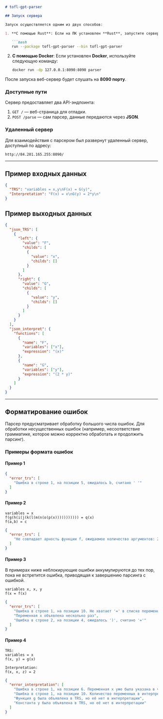 ```markdown
# tofl-gpt-parser

## Запуск сервера

Запуск осуществляется одним из двух способов:

1. **С помощью Rust**: Если на ПК установлен **Rust**, запустите сервер командой:

   ```bash
   run --package tofl-gpt-parser --bin tofl-gpt-parser
   ```

2. **С помощью Docker**: Если установлен **Docker**, используйте следующую команду:

   ```bash
   docker run -dp 127.0.0.1:8090:8090 parser
   ```

После запуска веб-сервер будет слушать на **8090 порту**.

### Доступные пути

Сервер предоставляет два API-эндпоинта:

1. `GET /` — веб-страница для отладки.
2. `POST /parse` — сам парсер, данные передаются через **JSON**.

### Удаленный сервер

Для взаимодействия с парсером был развернут удаленный сервер, доступный по адресу:

`http://84.201.165.255:8090/`

---

## Пример входных данных

```json
{
  "TRS": "variables = x,y\nF(x) = G(y)",
  "Interpretation": "F(x) = x\nG(y) = 2*y\n"
}
```

## Пример выходных данных

```json
{
  "json_TRS": [
    {
      "left": {
        "value": "F",
        "childs": [
          {
            "value": "x",
            "childs": []
          }
        ]
      },
      "right": {
        "value": "G",
        "childs": [
          {
            "value": "y",
            "childs": []
          }
        ]
      }
    }
  ],
  "json_interpret": {
    "functions": [
      {
        "name": "F",
        "variables": ["x"],
        "expression": "(x)"
      },
      {
        "name": "G",
        "variables": ["y"],
        "expression": "(2 * y)"
      }
    ]
  }
}
```

---

## Форматирование ошибок

Парсер предусматривает обработку большого числа ошибок. Для обработки несущественных ошибок (например, несоответствие грамматике, которое можно корректно обработать и продолжить парсинг).

### Примеры формата ошибок

#### Пример 1

```json
{
  "error_trs": [
    "Ошибка в строке 1, на позиции 5, ожидалось b, считано ' '"
  ]
}
```

#### Пример 2

```plaintext
variables = x
f(g(h(i(j(k(l(m(n(o(p(x))))))))))) = q(x)
f(a,b) = c
```

```json
{
  "error_trs": [
    "Не совпадает арность функции f, ожидаемое количество аргументов: 2, считано: 1"
  ]
}
```

#### Пример 3

В примерах ниже неблокирующие ошибки аккумулируются до тех пор, пока не встретится ошибка, приводящая к завершению парсинга с ошибкой.

```plaintext
variables x, x, y
f(x = f(x)
```

```json
{
  "error_trs": [
    "Ошибка в строке 1, на позиции 10. Не хватает '=' в списке переменных",
    "Переменная x объявлена несколько раз",
    "Ошибка в строке 2, на позиции 4, ожидалось ')', считано '='"
  ]
}
```

#### Пример 4

```plaintext
TRS:
variables = x
f(x, y) = g(x)

Interpretation:
f(x, x, z) = 2
```

```json
{
  "error_interpretation": [
    "Ошибка в строке 1, на позиции 6. Переменная x уже была указана в числе аргументов данной функции",
    "Ошибка в строке 1, на позиции 10. Количество переменных в интерпретации функции f не совпадает с количеством переменных в TRS",
    "Функция g была объявлена в TRS, но её нет в интерпретации",
    "Константа y была объявлена в TRS, но её нет в интерпретации"
  ]
}
```